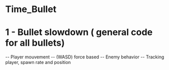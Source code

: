 # Time_Bullet

# 1 - Bullet slowdown ( general code for all bullets)
-- Player mouvement -- (WASD) force based
-- Enemy behavior -- Tracking player, spawn rate and position


